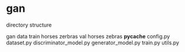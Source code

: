 # gan
directory structure

gan
  data
    train
      horses
      zerbras
    val
      horses
      zebras
   __pycache__
   config.py
   dataset.py
   discriminator_model.py
   generator_model.py
   train.py
   utils.py
      
